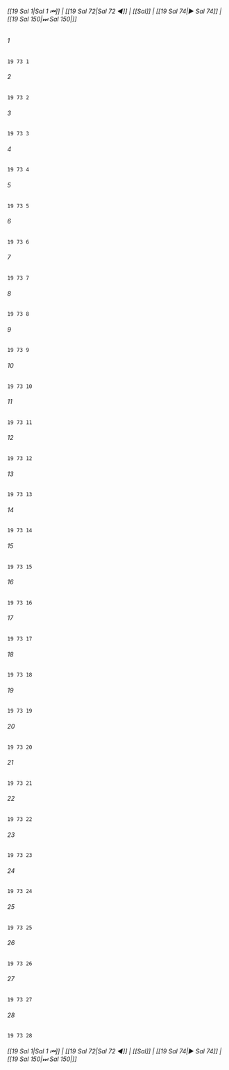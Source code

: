 
###### [[19 Sal 1|Sal 1 ⏮]] | [[19 Sal 72|Sal 72 ◀]] | [[Sal]] | [[19 Sal 74|▶ Sal 74]] | [[19 Sal 150|⏭ Sal 150|]]

###### 1
``` verse
19 73 1 
```
###### 2
``` verse
19 73 2 
```
###### 3
``` verse
19 73 3 
```
###### 4
``` verse
19 73 4 
```
###### 5
``` verse
19 73 5 
```
###### 6
``` verse
19 73 6 
```
###### 7
``` verse
19 73 7 
```
###### 8
``` verse
19 73 8 
```
###### 9
``` verse
19 73 9 
```
###### 10
``` verse
19 73 10 
```
###### 11
``` verse
19 73 11 
```
###### 12
``` verse
19 73 12 
```
###### 13
``` verse
19 73 13 
```
###### 14
``` verse
19 73 14 
```
###### 15
``` verse
19 73 15 
```
###### 16
``` verse
19 73 16 
```
###### 17
``` verse
19 73 17 
```
###### 18
``` verse
19 73 18 
```
###### 19
``` verse
19 73 19 
```
###### 20
``` verse
19 73 20 
```
###### 21
``` verse
19 73 21 
```
###### 22
``` verse
19 73 22 
```
###### 23
``` verse
19 73 23 
```
###### 24
``` verse
19 73 24 
```
###### 25
``` verse
19 73 25 
```
###### 26
``` verse
19 73 26 
```
###### 27
``` verse
19 73 27 
```
###### 28
``` verse
19 73 28 
```

###### [[19 Sal 1|Sal 1 ⏮]] | [[19 Sal 72|Sal 72 ◀]] | [[Sal]] | [[19 Sal 74|▶ Sal 74]] | [[19 Sal 150|⏭ Sal 150|]]

